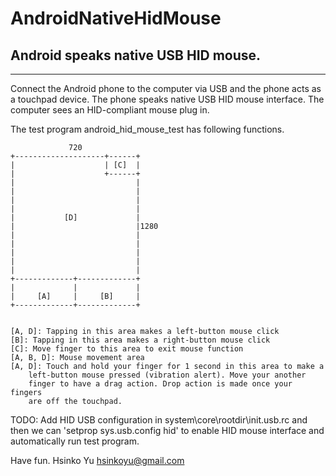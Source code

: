 AndroidNativeHidMouse
=====================

Android speaks native USB HID mouse.
--------------------------------

----------

Connect the Android phone to the computer via USB and the phone acts
as a touchpad device. The phone speaks native USB HID mouse interface.
The computer sees an HID-compliant mouse plug in.

The test program android_hid_mouse_test has following functions.

                 720
    +--------------------+------+
    |                    | [C]	|
    |                    +------+
    |                           |
    |                           |
    |                           |
    |                           |
    |           [D]             |
    |                           |1280
    |                           |
    |                           |
    |                           |
    |                           |
    |                           |
    +-------------+-------------+
    |             |             |
    |     [A]     |     [B]     | 
    +-------------+-------------+


    [A, D]: Tapping in this area makes a left-button mouse click
    [B]: Tapping in this area makes a right-button mouse click
    [C]: Move finger to this area to exit mouse function
    [A, B, D]: Mouse movement area
    [A, D]: Touch and hold your finger for 1 second in this area to make a
        left-button mouse pressed (vibration alert). Move your another 
        finger to have a drag action. Drop action is made once your fingers
        are off the touchpad.

TODO:
Add HID USB configuration in system\core\rootdir\init.usb.rc and then
we can 'setprop sys.usb.config hid' to enable HID mouse interface and 
automatically run test program.

Have fun.
Hsinko Yu <hsinkoyu@gmail.com>
